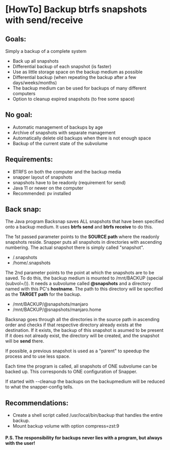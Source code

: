 # [HowTo] Backup btrfs snapshots with send/receive

## Goals:

Simply a backup of a complete system

* Back up all snapshots
* Differential backup of each snapshot (is faster)
* Use as little storage space on the backup medium as possible
* Differential backup (when repeating the backup after a few days/weeks/months)
* The backup medium can be used for backups of many different computers
* Option to cleanup expired snapshots (to free some space)

## No goal:

* Automatic management of backups by age
* Archive of snapshots with separate management 
* Automatically delete old backups when there is not enough space
* Backup of the current state of the subvolume

## Requirements:

* BTRFS on both the computer and the backup media
* snapper layout of snapshots
* snapshots have to be readonly (requirement for send)
* Java 11 or newer on the computer
* Recommended: pv installed

## Back snap:

The Java program Backsnap saves ALL snapshots that have been specified onto a backup medium. It uses 
**btrfs send** and **btrfs receive** to do this.

The 1st passed parameter points to the **SOURCE path** where the readonly snapshots reside.
Snapper puts all snapshots in directories with ascending numbering.
The actual snapshot there is simply called "snapshot".

* /.snapshots
* /home/.snapshots

The 2nd parameter points to the point at which the snapshots are to be saved. 
To do this, the backup medium is mounted to /mnt/BACKUP (special (subvol=/)). 
It needs a subvolume called **@snapshots** and a directory named with this PC's **hostname**. 
The path to this directory will be specified as the **TARGET path** for the backup.

* /mnt/BACKUP/@snapshots/manjaro
* /mnt/BACKUP/@snapshots/manjaro.home

Backsnap goes through all the directories in the source path in ascending order and checks if that
respective directory already exists at the destination. If it exists, the backup of this snapshot is asumed to be present
If it does not already exist, the directory will be created, and the snapshot will be **send** there.

If possible, a previous snapshot is used as a "parent" to speedup the process and to use less space.

Each time the program is called, all snapshots of ONE subvolume can be backed up. 
This corresponds to ONE configuration of Snapper.

If started with --cleanup the backups on the backupmedium will be reduced to what the snapper-config tells.

## Recommendations:

* Create a shell script called /usr/local/bin/backup that handles the entire backup.
* Mount backup volume with option compress=zst:9

#### P.S. The responsibility for backups never lies with a program, but always with the user!